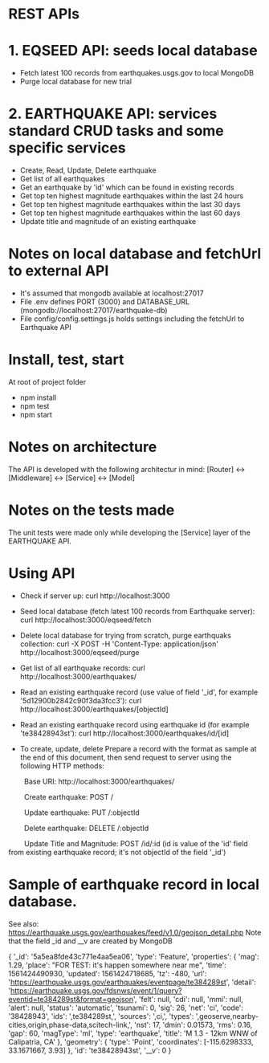 # REST APIs
# 1. EQSEED API: seeds local database
- Fetch latest 100 records from earthquakes.usgs.gov to local MongoDB
- Purge local database for new trial

# 2. EARTHQUAKE API: services standard CRUD tasks and some specific services
- Create, Read, Update, Delete earthquake
- Get list of all earthquakes
- Get an earthquake by 'id' which can be found in existing records
- Get top ten highest magnitude earthquakes within the last 24 hours
- Get top ten highest magnitude earthquakes within the last 30 days
- Get top ten highest magnitude earthquakes within the last 60 days
- Update title and magnitude of an existing earthquake

# Notes on local database and fetchUrl to external API
- It's assumed that mongodb available at localhost:27017
- File .env defines PORT (3000) and DATABASE_URL (mongodb://localhost:27017/earthquake-db)
- File config/config.settings.js holds settings including the fetchUrl to Earthquake API

# Install, test, start
At root of project folder
- npm install
- npm test
- npm start

# Notes on architecture
The API is developed with the following architectur in mind:
[Router] <-> [Middleware] <-> [Service] <-> [Model]

# Notes on the tests made
The unit tests were made only while developing the [Service] layer of the EARTHQUAKE API.

# Using API
- Check if server up:
curl http://localhost:3000

- Seed local database (fetch latest 100 records from Earthquake server):
curl http://localhost:3000/eqseed/fetch

- Delete local database for trying from scratch, purge earthquaks collection:
curl -X POST -H 'Content-Type: application/json' http://localhost:3000/eqseed/purge

- Get list of all earthquake records:
curl http://localhost:3000/earthquakes/

- Read an existing earthquake record (use value of field '_id', for example '5d12900b2842c90f3da3fcc3'):
curl http://localhost:3000/earthquakes/[objectId]

- Read an existing earthquake record using earthquake id (for example 'te38428943st'):
curl http://localhost:3000/earthquakes/id/[id]

- To create, update, delete
Prepare a record with the format as sample at the end of this document, then send request to server using the following HTTP methods:

&nbsp;&nbsp;&nbsp;&nbsp;&nbsp;&nbsp;&nbsp;&nbsp;Base URI: http://localhost:3000/earthquakes/

&nbsp;&nbsp;&nbsp;&nbsp;&nbsp;&nbsp;&nbsp;&nbsp;Create earthquake: POST /

&nbsp;&nbsp;&nbsp;&nbsp;&nbsp;&nbsp;&nbsp;&nbsp;Update earthquake: PUT /:objectId

&nbsp;&nbsp;&nbsp;&nbsp;&nbsp;&nbsp;&nbsp;&nbsp;Delete earthquake: DELETE /:objectId

&nbsp;&nbsp;&nbsp;&nbsp;&nbsp;&nbsp;&nbsp;&nbsp;Update Title and Magnitude: POST /id/:id (id is value of the 'id' field from existing earthquake record; it's not objectId of the field '_id')

# Sample of earthquake record in local database.
See also: https://earthquake.usgs.gov/earthquakes/feed/v1.0/geojson_detail.php
Note that the field _id and __v are created by MongoDB

{
  '_id': '5a5ea8fde43c771e4aa5ea06',
  'type': 'Feature',
  'properties': {
    'mag': 1.29,
    'place': "FOR TEST: it's happen somewhere near me",
    'time': 1561424490930,
    'updated': 1561424718685,
    'tz': -480,
    'url': 'https://earthquake.usgs.gov/earthquakes/eventpage/te384289st',
    'detail': 'https://earthquake.usgs.gov/fdsnws/event/1/query?eventid=te384289st&format=geojson',
    'felt': null,
    'cdi': null,
    'mmi': null,
    'alert': null,
    'status': 'automatic',
    'tsunami': 0,
    'sig': 26,
    'net': 'ci',
    'code': '38428943',
    'ids': ',te384289st,',
    'sources': ',ci,',
    'types': ',geoserve,nearby-cities,origin,phase-data,scitech-link,',
    'nst': 17,
    'dmin': 0.01573,
    'rms': 0.16,
    'gap': 60,
    'magType': 'ml',
    'type': 'earthquake',
    'title': 'M 1.3 - 12km WNW of Calipatria, CA'
  },
  'geometry': {
    'type': 'Point',
    'coordinates': [-115.6298333, 33.1671667, 3.93]
  },
  'id': 'te38428943st',
  '__v': 0
}
